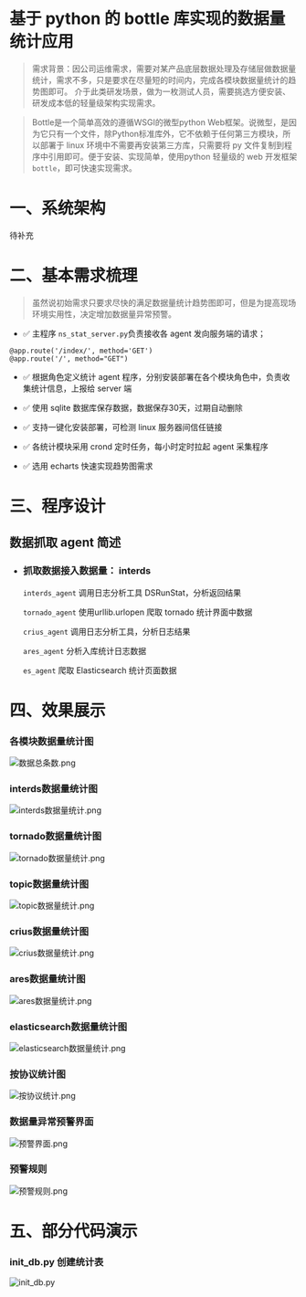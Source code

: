 # 基于 python 的 bottle 库实现的数据量统计应用

>需求背景：因公司运维需求，需要对某产品底层数据处理及存储层做数据量统计，需求不多，只是要求在尽量短的时间内，完成各模块数据量统计的趋势图即可。
介于此类研发场景，做为一枚测试人员，需要挑选方便安装、研发成本低的轻量级架构实现需求。

>Bottle是一个简单高效的遵循WSGI的微型python Web框架。说微型，是因为它只有一个文件，除Python标准库外，它不依赖于任何第三方模块，所以部署于 linux 环境中不需要再安装第三方库，只需要将 py 文件复制到程序中引用即可。便于安装、实现简单，使用python 轻量级的 web 开发框架 `bottle`，即可快速实现需求。

# 一、系统架构
待补充

# 二、基本需求梳理
>虽然说初始需求只要求尽快的满足数据量统计趋势图即可，但是为提高现场环境实用性，决定增加数据量异常预警。


*  :white_check_mark: 主程序 `ns_stat_server.py`负责接收各 agent 发向服务端的请求；
```
@app.route('/index/', method='GET')
@app.route('/', method="GET")
```

*  :white_check_mark: 根据角色定义统计 agent 程序，分别安装部署在各个模块角色中，负责收集统计信息，上报给 server 端

*  :white_check_mark: 使用 sqlite 数据库保存数据，数据保存30天，过期自动删除

*  :white_check_mark: 支持一键化安装部署，可检测 linux 服务器间信任链接

*  :white_check_mark: 各统计模块采用 crond 定时任务，每小时定时拉起 agent 采集程序

*  :white_check_mark: 选用 echarts 快速实现趋势图需求



# 三、程序设计
## 数据抓取 agent 简述
* ### 抓取数据接入数据量： interds

  `interds_agent` 调用日志分析工具 DSRunStat，分析返回结果

  `tornado_agent` 使用urllib.urlopen 爬取 tornado 统计界面中数据

  `crius_agent` 调用日志分析工具，分析日志结果

  `ares_agent` 分析入库统计日志数据

  `es_agent` 爬取 Elasticsearch 统计页面数据


# 四、效果展示
### 各模块数据量统计图
![数据总条数.png](https://github.com/BullFrogLT/stat/blob/master/pic/数据总条数.png "数据总条数.png")

### interds数据量统计图
![interds数据量统计.png](https://github.com/BullFrogLT/stat/blob/master/pic/interds数据量统计.png "interds数据量统计.png")

### tornado数据量统计图
![tornado数据量统计.png](https://github.com/BullFrogLT/stat/blob/master/pic/tornado数据量统计.png "tornado数据量统计.png")

### topic数据量统计图
![topic数据量统计.png](https://github.com/BullFrogLT/stat/blob/master/pic/topic数据量统计.png "topic数据量统计.png")

### crius数据量统计图
![crius数据量统计.png](https://github.com/BullFrogLT/stat/blob/master/pic/crius数据量统计.png "crius数据量统计.png")

### ares数据量统计图
![ares数据量统计.png](https://github.com/BullFrogLT/stat/blob/master/pic/ares数据量统计.png "ares数据量统计.png")

### elasticsearch数据量统计图
![elasticsearch数据量统计.png](https://github.com/BullFrogLT/stat/blob/master/pic/es数据量统计.png "es数据量统计.png")

### 按协议统计图
![按协议统计.png](https://github.com/BullFrogLT/stat/blob/master/pic/按协议统计.png "按协议统计.png")

### 数据量异常预警界面
![预警界面.png](https://github.com/BullFrogLT/stat/blob/master/pic/预警界面.png "预警界面.png")

### 预警规则
![预警规则.png](https://github.com/BullFrogLT/stat/blob/master/pic/预警规则.png "预警规则.png")

# 五、部分代码演示
### init_db.py 创建统计表
![init_db.py](https://github.com/BullFrogLT/stat/blob/master/pic/创建数据库代码.png "initdb.png")





